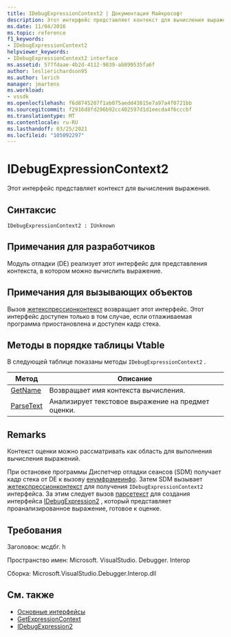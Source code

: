 ```yaml
---
title: IDebugExpressionContext2 | Документация Майкрософт
description: Этот интерфейс представляет контекст для вычисления выражения
ms.date: 11/04/2016
ms.topic: reference
f1_keywords:
- IDebugExpressionContext2
helpviewer_keywords:
- IDebugExpressionContext2 interface
ms.assetid: 577fdaae-4b2d-4112-9839-ab899535fa6f
author: leslierichardson95
ms.author: lerich
manager: jmartens
ms.workload:
- vssdk
ms.openlocfilehash: f6d8745207f1ab075aedd43815e7a97a4f0721bb
ms.sourcegitcommit: f2916d8fd296b92cc402597d1d1eecda4f6cccbf
ms.translationtype: MT
ms.contentlocale: ru-RU
ms.lasthandoff: 03/25/2021
ms.locfileid: "105092297"
---
```

# <a name="idebugexpressioncontext2"></a>IDebugExpressionContext2
Этот интерфейс представляет контекст для вычисления выражения.

## <a name="syntax"></a>Синтаксис

```
IDebugExpressionContext2 : IUnknown
```

## <a name="notes-for-implementers"></a>Примечания для разработчиков
 Модуль отладки (DE) реализует этот интерфейс для представления контекста, в котором можно вычислить выражение.

## <a name="notes-for-callers"></a>Примечания для вызывающих объектов
 Вызов [жетекспрессионконтекст](../../../extensibility/debugger/reference/idebugstackframe2-getexpressioncontext.md) возвращает этот интерфейс. Этот интерфейс доступен только в том случае, если отлаживаемая программа приостановлена и доступен кадр стека.

## <a name="methods-in-vtable-order"></a>Методы в порядке таблицы Vtable
 В следующей таблице показаны методы `IDebugExpressionContext2` .

|Метод|Описание|
|------------|-----------------|
|[GetName](../../../extensibility/debugger/reference/idebugexpressioncontext2-getname.md)|Возвращает имя контекста вычисления.|
|[ParseText](../../../extensibility/debugger/reference/idebugexpressioncontext2-parsetext.md)|Анализирует текстовое выражение на предмет оценки.|

## <a name="remarks"></a>Remarks
 Контекст оценки можно рассматривать как область для выполнения вычисления выражений.

 При остановке программы Диспетчер отладки сеансов (SDM) получает кадр стека от DE к вызову [енумфрамеинфо](../../../extensibility/debugger/reference/idebugthread2-enumframeinfo.md). Затем SDM вызывает [жетекспрессионконтекст](../../../extensibility/debugger/reference/idebugstackframe2-getexpressioncontext.md) для получения `IDebugExpressionContext2` интерфейса. За этим следует вызов [парсетекст](../../../extensibility/debugger/reference/idebugexpressioncontext2-parsetext.md) для создания интерфейса [IDebugExpression2](../../../extensibility/debugger/reference/idebugexpression2.md) , который представляет проанализированное выражение, готовое к оценке.

## <a name="requirements"></a>Требования
 Заголовок: мсдбг. h

 Пространство имен: Microsoft. VisualStudio. Debugger. Interop

 Сборка: Microsoft.VisualStudio.Debugger.Interop.dll

## <a name="see-also"></a>См. также
- [Основные интерфейсы](../../../extensibility/debugger/reference/core-interfaces.md)
- [GetExpressionContext](../../../extensibility/debugger/reference/idebugstackframe2-getexpressioncontext.md)
- [IDebugExpression2](../../../extensibility/debugger/reference/idebugexpression2.md)

